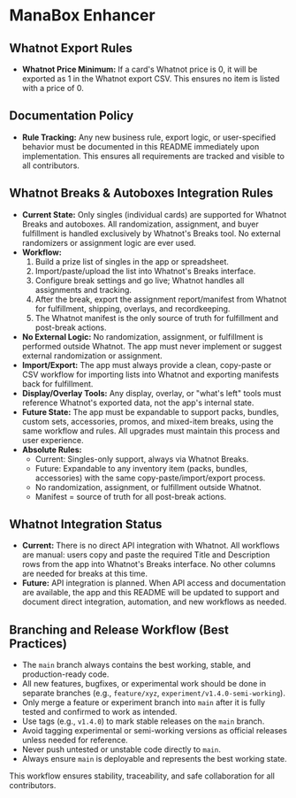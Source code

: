 # ManaBox Enhancer

## Whatnot Export Rules

- **Whatnot Price Minimum:** If a card's Whatnot price is 0, it will be exported as 1 in the Whatnot export CSV. This ensures no item is listed with a price of 0.

## Documentation Policy

- **Rule Tracking:** Any new business rule, export logic, or user-specified behavior must be documented in this README immediately upon implementation. This ensures all requirements are tracked and visible to all contributors.

## Whatnot Breaks & Autoboxes Integration Rules

- **Current State:** Only singles (individual cards) are supported for Whatnot Breaks and autoboxes. All randomization, assignment, and buyer fulfillment is handled exclusively by Whatnot's Breaks tool. No external randomizers or assignment logic are ever used.
- **Workflow:**
  1. Build a prize list of singles in the app or spreadsheet.
  2. Import/paste/upload the list into Whatnot's Breaks interface.
  3. Configure break settings and go live; Whatnot handles all assignments and tracking.
  4. After the break, export the assignment report/manifest from Whatnot for fulfillment, shipping, overlays, and recordkeeping.
  5. The Whatnot manifest is the only source of truth for fulfillment and post-break actions.
- **No External Logic:** No randomization, assignment, or fulfillment is performed outside Whatnot. The app must never implement or suggest external randomization or assignment.
- **Import/Export:** The app must always provide a clean, copy-paste or CSV workflow for importing lists into Whatnot and exporting manifests back for fulfillment.
- **Display/Overlay Tools:** Any display, overlay, or "what's left" tools must reference Whatnot's exported data, not the app's internal state.
- **Future State:** The app must be expandable to support packs, bundles, custom sets, accessories, promos, and mixed-item breaks, using the same workflow and rules. All upgrades must maintain this process and user experience.
- **Absolute Rules:**
  - Current: Singles-only support, always via Whatnot Breaks.
  - Future: Expandable to any inventory item (packs, bundles, accessories) with the same copy-paste/import/export process.
  - No randomization, assignment, or fulfillment outside Whatnot.
  - Manifest = source of truth for all post-break actions.

## Whatnot Integration Status

- **Current:** There is no direct API integration with Whatnot. All workflows are manual: users copy and paste the required Title and Description rows from the app into Whatnot's Breaks interface. No other columns are needed for breaks at this time.
- **Future:** API integration is planned. When API access and documentation are available, the app and this README will be updated to support and document direct integration, automation, and new workflows as needed.

## Branching and Release Workflow (Best Practices)

- The `main` branch always contains the best working, stable, and production-ready code.
- All new features, bugfixes, or experimental work should be done in separate branches (e.g., `feature/xyz`, `experiment/v1.4.0-semi-working`).
- Only merge a feature or experiment branch into `main` after it is fully tested and confirmed to work as intended.
- Use tags (e.g., `v1.4.0`) to mark stable releases on the `main` branch.
- Avoid tagging experimental or semi-working versions as official releases unless needed for reference.
- Never push untested or unstable code directly to `main`.
- Always ensure `main` is deployable and represents the best working state.

This workflow ensures stability, traceability, and safe collaboration for all contributors. 